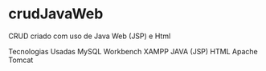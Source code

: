 # crudJavaWeb

  CRUD criado com uso de Java Web (JSP) e Html
  
  Tecnologias Usadas
    MySQL Workbench
    XAMPP
    JAVA (JSP)
    HTML
    Apache Tomcat

